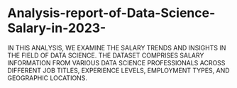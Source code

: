 # Analysis-report-of-Data-Science-Salary-in-2023-
IN THIS ANALYSIS, WE EXAMINE THE SALARY TRENDS AND INSIGHTS IN THE FIELD OF DATA SCIENCE. THE DATASET COMPRISES SALARY INFORMATION FROM VARIOUS DATA SCIENCE PROFESSIONALS ACROSS DIFFERENT JOB TITLES, EXPERIENCE LEVELS, EMPLOYMENT TYPES, AND GEOGRAPHIC LOCATIONS.
